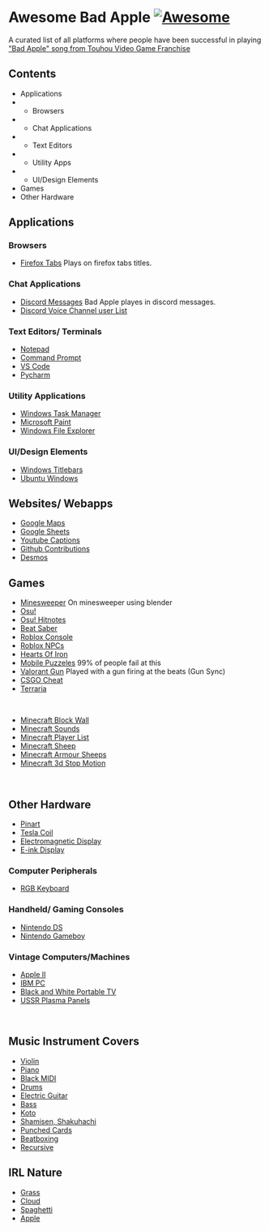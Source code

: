 # Awesome Bad Apple [![Awesome](https://cdn.rawgit.com/sindresorhus/awesome/d7305f38d29fed78fa85652e3a63e154dd8e8829/media/badge.svg)](https://github.com/sindresorhus/awesome)

A curated list of all platforms where people have been successful in playing ["Bad Apple" song from Touhou Video Game Franchise]()

## Contents

- Applications
- - Browsers
- - Chat Applications
- - Text Editors
- - Utility Apps
- - UI/Design Elements 
- Games
- Other Hardware

## Applications

### Browsers

- [Firefox Tabs](https://www.youtube.com/watch?v=JjTqE69ZkUs) Plays on firefox tabs titles.

### Chat Applications

- [Discord Messages](https://www.youtube.com/watch?v=xriYwm85lY0) Bad Apple playes in discord messages.
- [Discord Voice Channel user List](https://www.youtube.com/watch?v=VGscIBfT7xE)

### Text Editors/ Terminals

- [Notepad](https://www.youtube.com/watch?v=rknrunmQArs)
- [Command Prompt](https://www.youtube.com/watch?v=Z8M9NUMo0CQ)
- [VS Code](https://www.youtube.com/watch?v=cmpg-qiPYa8)
- [Pycharm](https://www.youtube.com/watch?v=b2-f1MLFmF8)

### Utility Applications

- [Windows Task Manager](https://www.youtube.com/watch?v=sBeI30ccb6g)
- [Microsoft Paint](https://www.youtube.com/watch?v=itbBubDqm70)
- [Windows File Explorer](https://www.youtube.com/watch?v=7WHA_Gi4nPA)

### UI/Design Elements

- [Windows Titlebars](https://www.youtube.com/watch?v=M-DUBjQPgTM)
- [Ubuntu Windows](https://youtu.be/zlLQg7p_BTs?t=33)

## Websites/ Webapps

- [Google Maps](https://www.youtube.com/watch?v=r-axdVfM0c0)
- [Google Sheets](https://www.youtube.com/watch?v=-PBQViYED-E)
- [Youtube Captions](https://www.youtube.com/watch?v=G8DjxY8FNKA)
- [Github Contributions](https://www.youtube.com/watch?v=6k7McEeaOEY)
- [Desmos](https://www.youtube.com/watch?v=MVrNn5TuMkY)

## Games

- [Minesweeper](https://www.youtube.com/watch?v=jGuznuVWM-0) On minesweeper using blender
- [Osu!](https://www.youtube.com/watch?v=mOse62Qp1ik)
- [Osu! Hitnotes](https://www.youtube.com/watch?v=1PRF5SvfPC8)
- [Beat Saber](https://www.youtube.com/watch?v=sgtpr5vFacw)
- [Roblox Console](https://www.youtube.com/watch?v=Y8jrfAJPTco)
- [Roblox NPCs](https://www.youtube.com/watch?v=ameF7IIpyvk)
- [Hearts Of Iron](https://www.youtube.com/watch?v=9se2o2lZS8o)
- [Mobile Puzzeles](https://www.youtube.com/watch?v=WSVL7eq8AV0) 99% of people fail at this
- [Valorant Gun](https://www.youtube.com/watch?v=ncySO2H6fts) Played with a gun firing at the beats (Gun Sync)
- [CSGO Cheat](https://youtu.be/BQVpKCFlP9Y?t=146)
- [Terraria](https://youtu.be/NUh4tqlkyWI?t=55)

<br>

- [Minecraft Block Wall](https://www.youtube.com/watch?v=CDNZx8vSSMo)
- [Minecraft Sounds](https://www.youtube.com/watch?v=Jxa_u1UPuZI)
- [Minecraft Player List](https://www.youtube.com/watch?v=DStJUHwJUgw)
- [Minecraft Sheep](https://www.youtube.com/watch?v=tO6sfku_1b8)
- [Minecraft Armour Sheeps](https://www.youtube.com/watch?v=OGzeQOkiccE)
- [Minecraft 3d Stop Motion](https://www.youtube.com/watch?v=2fRqd1ME0IE)

<br>


## Other Hardware

- [Pinart](https://www.youtube.com/watch?v=LosOIFUJKu8)
- [Tesla Coil](https://www.youtube.com/watch?v=YZkPkUXY2rk)
- [Electromagnetic Display](https://www.youtube.com/watch?v=ko0z3SfXpm8)
- [E-ink Display](https://www.youtube.com/watch?v=KS8M_MV3Xhw)

### Computer Peripherals

- [RGB Keyboard](https://www.youtube.com/watch?v=gzcWriqcSz4)

### Handheld/ Gaming Consoles

- [Nintendo DS](https://www.youtube.com/watch?v=8I-x6ddqQ5k)
- [Nintendo Gameboy](https://www.youtube.com/watch?v=gy3NCr4rX-Y)

### Vintage Computers/Machines

- [Apple II](https://www.youtube.com/watch?v=X8osEgYzPNo)
- [IBM PC](https://www.youtube.com/watch?v=OT2ufnGe9Cc)
- [Black and White Portable TV](https://www.youtube.com/watch?v=w71xvkRT4rs)
- [USSR Plasma Panels](https://www.youtube.com/watch?v=VBtLD79KmMc)

<br>




## Music Instrument Covers

- [Violin](https://www.youtube.com/watch?v=3hYJRPcPjpI)
- [Piano](https://www.youtube.com/watch?v=vsRzJ5feb5g)
- [Black MIDI](https://www.youtube.com/watch?v=mqdM8VnaBYM)
- [Drums](https://www.youtube.com/watch?v=1LOnqf7hXHA)
- [Electric Guitar](https://www.youtube.com/watch?v=yoEYq1Flbjg)
- [Bass](https://www.youtube.com/watch?v=yQlVVfTpjmo)
- [Koto](https://www.youtube.com/watch?v=kWkfTMPxGhU)
- [Shamisen, Shakuhachi](https://www.youtube.com/watch?v=dx76YPgZviE)
- [Punched Cards](https://www.youtube.com/watch?v=dkxr1zHwvOw)
- [Beatboxing](https://www.youtube.com/watch?v=itZqqSUDAkI)
- [Recursive](https://www.youtube.com/watch?v=I-uQQ6KEgYo)

## IRL Nature

- [Grass](https://www.youtube.com/watch?v=u-1GCGZNotA)
- [Cloud](https://www.youtube.com/watch?v=baRUqyDVKSE)
- [Spaghetti](https://www.youtube.com/watch?v=O7KBTkLN7uA)
- [Apple](https://www.youtube.com/watch?v=KS8M_MV3Xhw)
